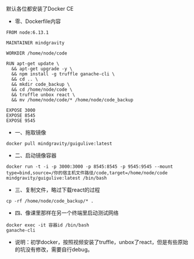 默认各位都安装了Docker CE
- 零、Dockerfile内容
```
FROM node:6.13.1

MAINTAINER mindgravity

WORKDIR /home/node/code

RUN apt-get update \
  && apt-get upgrade -y \
  && npm install -g truffle ganache-cli \
  && cd .. \
  && mkdir code_backup \
  && cd /home/node/code \
  && truffle unbox react \
  && mv /home/node/code/* /home/node/code_backup

EXPOSE 3000
EXPOSE 8545
EXPOSE 9545
```
- 一、拖取镜像
```
docker pull mindgravity/guigulive:latest
```
- 二、启动镜像容器
```
docker run -t -i -p 3000:3000 -p 8545:8545 -p 9545:9545 --mount type=bind,source=/你的宿主机文件路径/code,target=/home/node/code mindgravity/guigulive:latest /bin/bash
```
- 三、复制文件，略过下载react的过程
```
cp -rf /home/node/code_backup/* .
```
- 四、像课里那样在另一个终端里启动测试网络
```
docker exec -it 容器id /bin/bash
ganache-cli
```
- 说明：初学docker，按照视频安装了truffle，unbox了react，但是有些原始的坑没有修改，需要自行debug。
